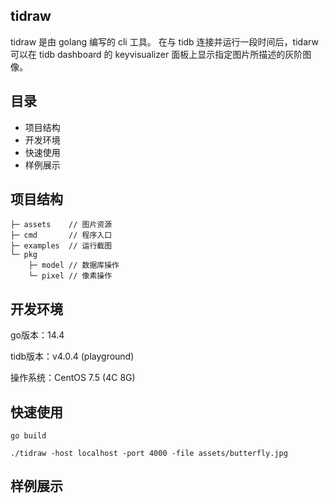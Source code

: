 ## tidraw

tidraw 是由 golang 编写的 cli 工具。 在与 tidb 连接并运行一段时间后，tidarw 可以在 tidb dashboard 的 keyvisualizer 面板上显示指定图片所描述的灰阶图像。

## 目录

- 项目结构
- 开发环境
- 快速使用
- 样例展示

## 项目结构
```
├─ assets    // 图片资源
├─ cmd       // 程序入口
├─ examples  // 运行截图
└─ pkg
    ├─ model // 数据库操作
    └─ pixel // 像素操作
```
## 开发环境
go版本：14.4

tidb版本：v4.0.4 (playground)

操作系统：CentOS 7.5 (4C 8G)


## 快速使用

```
go build

./tidraw -host localhost -port 4000 -file assets/butterfly.jpg
```

## 样例展示


